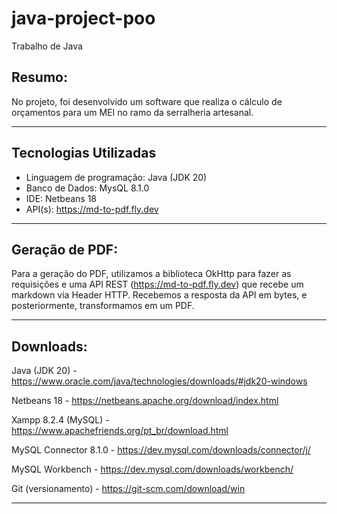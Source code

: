 # java-project-poo
Trabalho de Java


Resumo:
---

No projeto, foi desenvolvido um software que realiza o cálculo de orçamentos para um MEI no ramo da serralheria artesanal.

---

Tecnologias Utilizadas
---
- Linguagem de programação: Java (JDK 20)
- Banco de Dados: MysQL 8.1.0
- IDE: Netbeans 18
- API(s): https://md-to-pdf.fly.dev
---

Geração de PDF:
---
Para a geração do PDF, utilizamos a biblioteca OkHttp para fazer as requisições e uma API REST (https://md-to-pdf.fly.dev) que recebe um markdown via Header HTTP. Recebemos a resposta da API em bytes, e posteriormente, transformamos em um PDF. 

---

Downloads:
---

Java (JDK 20) - https://www.oracle.com/java/technologies/downloads/#jdk20-windows

Netbeans 18 - https://netbeans.apache.org/download/index.html

Xampp 8.2.4 (MySQL) - https://www.apachefriends.org/pt_br/download.html

MySQL Connector 8.1.0 - https://dev.mysql.com/downloads/connector/j/

MySQL Workbench - https://dev.mysql.com/downloads/workbench/

Git (versionamento) - https://git-scm.com/download/win

---
